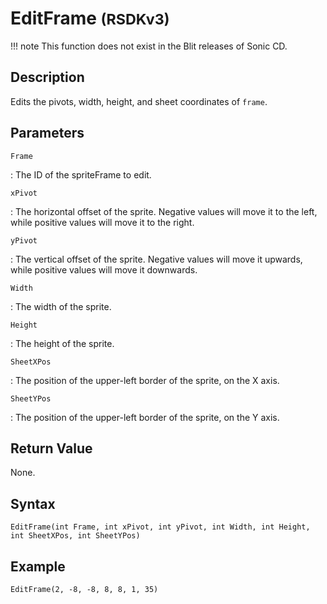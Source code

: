 # EditFrame <small>(RSDKv3)</small>

!!! note
    This function does not exist in the Blit releases of Sonic CD.

## Description
Edits the pivots, width, height, and sheet coordinates of `frame`.

## Parameters
`Frame`

:   The ID of the spriteFrame to edit.

`xPivot`

:   The horizontal offset of the sprite. Negative values will move it to the left, while positive values will move it to the right.

`yPivot`

:   The vertical offset of the sprite. Negative values will move it upwards, while positive values will move it downwards.

`Width`

:   The width of the sprite.

`Height`

:   The height of the sprite.

`SheetXPos`

:   The position of the upper-left border of the sprite, on the X axis.

`SheetYPos`

:   The position of the upper-left border of the sprite, on the Y axis.

## Return Value
None.

## Syntax
```
EditFrame(int Frame, int xPivot, int yPivot, int Width, int Height, int SheetXPos, int SheetYPos)
```

## Example
```
EditFrame(2, -8, -8, 8, 8, 1, 35)
```